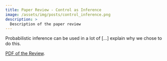 ```yaml
---
title: Paper Review - Control as Inference
image: /assets/img/posts/control_inference.png
description: >
  Description of the paper review
---
```


Probabilistic inference can be used in a lot of [...] explain why we chose to do this.

<html>
<head>
  <meta charset="UTF-8">
  <title>PDF.js Example</title>
  <script src="/assets/js/pdfjs/build/pdf.js"></script>
  <script src="/assets/js/pdfjs/build/maze/simple.js"></script>
</head>
<body>
  <canvas id="pdf"></canvas>
</body>
</html>

[PDF of the Review](/assets/js/pdfjs/web/viewer.html?file=/assets/js/pdfjs/build/maze/RL_Probabilistic_Inference.pdf). 